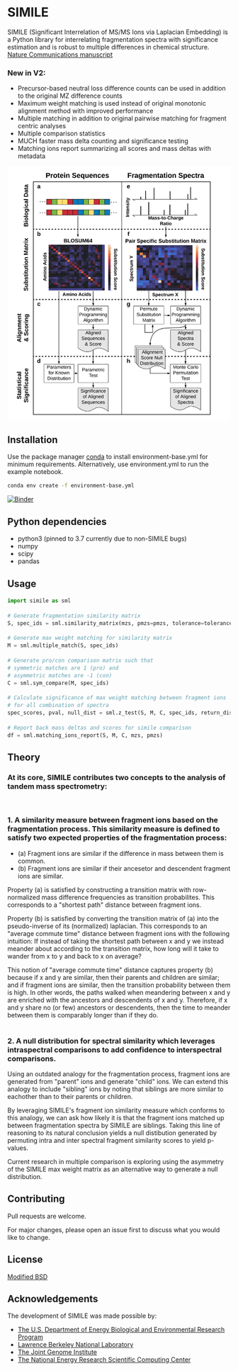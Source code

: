 # SIMILE

SIMILE (Significant Interrelation of MS/MS Ions via Laplacian Embedding) is a Python library for interrelating fragmentation spectra with significance estimation and is robust to multiple differences in chemical structure.
[Nature Communications manuscript](https://doi.org/10.1038/s41467-022-30118-9)

### New in V2:
- Precursor-based neutral loss difference counts can be used in addition to the original MZ difference counts
- Maximum weight matching is used instead of original monotonic alignment method with improved performance
- Multiple matching in addition to original pairwise matching for fragment centric analyses
- Multiple comparison statistics
- MUCH faster mass delta counting and significance testing
- Matching ions report summarizing all scores and mass deltas with metadata

![SIMILE Flow](SimileFig1Vert.png "SIMILE")

## Installation

Use the package manager [conda](https://docs.conda.io/projects/conda/en/latest/user-guide/index.html) to install environment-base.yml for minimum requirements. Alternatively, use environment.yml to run the example notebook.

```bash
conda env create -f environment-base.yml
```

[![Binder](https://mybinder.org/badge_logo.svg)](https://mybinder.org/v2/gh/biorack/simile/HEAD)

## Python dependencies
- python3 (pinned to 3.7 currently due to non-SIMILE bugs)
- numpy
- scipy
- pandas

## Usage

```python
import simile as sml

# Generate fragmentation similarity matrix
S, spec_ids = sml.similarity_matrix(mzs, pmzs=pmzs, tolerance=tolerance)

# Generate max weight matching for similarity matrix
M = sml.multiple_match(S, spec_ids)

# Generate pro/con comparison matrix such that 
# symmetric matches are 1 (pro) and
# asymmetric matches are -1 (con)
C = sml.sym_compare(M, spec_ids)

# Calculate significance of max weight matching between fragment ions
# for all combination of spectra
spec_scores, pval, null_dist = sml.z_test(S, M, C, spec_ids, return_dist=True, log_size=5)

# Report back mass deltas and scores for simile comparison
df = sml.matching_ions_report(S, M, C, mzs, pmzs)

```

## Theory
### At its core, SIMILE contributes two concepts to the analysis of tandem mass spectrometry:
<br>

### 1. A similarity measure between fragment ions based on the fragmentation process. This similarity measure is defined to satisfy two expected properties of the fragmentation process:
- (a) Fragment ions are similar if the difference in mass between them is common.
- (b) Fragment ions are similar if their ancesetor and descendent fragment ions are similar.

Property (a) is satisfied by constructing a transition matrix with row-normalized mass difference
frequencies as transition probabilites. This corresponds to a "shortest path" distance between fragment ions.

Property (b) is satisfied by converting the transition matrix of (a) into the pseudo-inverse of its (normalized) laplacian. This corresponds to an "average commute time" distance between fragment ions with the following intuition: If instead of taking the shortest path between x and y we instead meander about according to the transition matrix, how long will it take to wander from x to y and back to x on average?

This notion of "average commute time" distance captures property (b) because if x and y are similar, then their parents and children are similar; and if fragment ions are similar, then the transition probability between them is high. In other words, the paths walked when meandering between x and y are enriched with the ancestors and descendents of x and y. Therefore, if x and y share no (or few) ancestors or descendents, then the time to meander between them is comparably longer than if they do.
<br><br>

### 2. A null distribution for spectral similarity which leverages intraspectral comparisons to add confidence to interspectral comparisons.

Using an outdated analogy for the fragmentation process, fragment ions are generated from "parent" ions and generate "child" ions. We can extend this analogy to include "sibling" ions by noting that siblings are more similar to eachother than to their parents or children.

By leveraging SIMILE's fragment ion similarity measure which conforms to this analogy, we can ask how likely it is that the fragment ions matched up between fragmentation spectra by SIMILE are siblings. Taking this line of reasoning to its natural conclusion yields a null distibution generated by permuting intra and inter spectral fragment similarity scores to yield p-values.

Current research in multiple comparison is exploring using the asymmetry of the SIMILE max weight matrix as an alternative way to generate a null distribution.

## Contributing
Pull requests are welcome.

For major changes, please open an issue first to discuss what you would like to change.

## License
[Modified BSD](https://github.com/biorack/simile/blob/main/license.txt)

## Acknowledgements
The development of SIMILE was made possible by:
* [The U.S. Department of Energy Biological and Environmental Research Program](https://science.energy.gov/ber/)
* [Lawrence Berkeley National Laboratory](http://www.lbl.gov/)
* [The Joint Genome Institute](https://jgi.doe.gov/)
* [The National Energy Research Scientific Computing Center](http://www.nersc.gov/)
